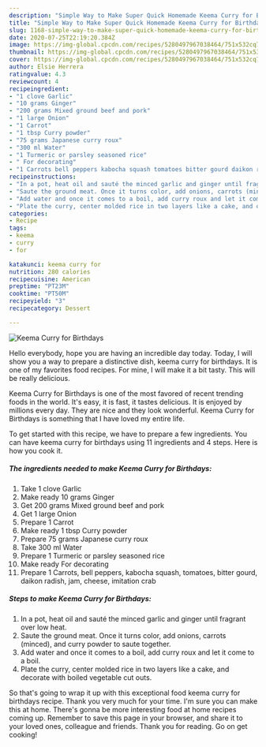 ```yaml
---
description: "Simple Way to Make Super Quick Homemade Keema Curry for Birthdays"
title: "Simple Way to Make Super Quick Homemade Keema Curry for Birthdays"
slug: 1168-simple-way-to-make-super-quick-homemade-keema-curry-for-birthdays
date: 2020-07-25T22:19:20.384Z
image: https://img-global.cpcdn.com/recipes/5280497967038464/751x532cq70/keema-curry-for-birthdays-recipe-main-photo.jpg
thumbnail: https://img-global.cpcdn.com/recipes/5280497967038464/751x532cq70/keema-curry-for-birthdays-recipe-main-photo.jpg
cover: https://img-global.cpcdn.com/recipes/5280497967038464/751x532cq70/keema-curry-for-birthdays-recipe-main-photo.jpg
author: Elsie Herrera
ratingvalue: 4.3
reviewcount: 4
recipeingredient:
- "1 clove Garlic"
- "10 grams Ginger"
- "200 grams Mixed ground beef and pork"
- "1 large Onion"
- "1 Carrot"
- "1 tbsp Curry powder"
- "75 grams Japanese curry roux"
- "300 ml Water"
- "1 Turmeric or parsley seasoned rice"
- " For decorating"
- "1 Carrots bell peppers kabocha squash tomatoes bitter gourd daikon radish jam cheese imitation crab"
recipeinstructions:
- "In a pot, heat oil and sauté the minced garlic and ginger until fragrant over low heat."
- "Saute the ground meat. Once it turns color, add onions, carrots (minced), and curry powder to saute together."
- "Add water and once it comes to a boil, add curry roux and let it come to a boil."
- "Plate the curry, center molded rice in two layers like a cake, and decorate with boiled vegetable cut outs."
categories:
- Recipe
tags:
- keema
- curry
- for

katakunci: keema curry for 
nutrition: 280 calories
recipecuisine: American
preptime: "PT23M"
cooktime: "PT50M"
recipeyield: "3"
recipecategory: Dessert

---
```



![Keema Curry for Birthdays](https://img-global.cpcdn.com/recipes/5280497967038464/751x532cq70/keema-curry-for-birthdays-recipe-main-photo.jpg)

Hello everybody, hope you are having an incredible day today. Today, I will show you a way to prepare a distinctive dish, keema curry for birthdays. It is one of my favorites food recipes. For mine, I will make it a bit tasty. This will be really delicious.

Keema Curry for Birthdays is one of the most favored of recent trending foods in the world. It's easy, it is fast, it tastes delicious. It is enjoyed by millions every day. They are nice and they look wonderful. Keema Curry for Birthdays is something that I have loved my entire life.




To get started with this recipe, we have to prepare a few ingredients. You can have keema curry for birthdays using 11 ingredients and 4 steps. Here is how you cook it.

<!--inarticleads1-->

##### The ingredients needed to make Keema Curry for Birthdays:

1. Take 1 clove Garlic
1. Make ready 10 grams Ginger
1. Get 200 grams Mixed ground beef and pork
1. Get 1 large Onion
1. Prepare 1 Carrot
1. Make ready 1 tbsp Curry powder
1. Prepare 75 grams Japanese curry roux
1. Take 300 ml Water
1. Prepare 1 Turmeric or parsley seasoned rice
1. Make ready  For decorating
1. Prepare 1 Carrots, bell peppers, kabocha squash, tomatoes, bitter gourd, daikon radish, jam, cheese, imitation crab




<!--inarticleads2-->

##### Steps to make Keema Curry for Birthdays:

1. In a pot, heat oil and sauté the minced garlic and ginger until fragrant over low heat.
1. Saute the ground meat. Once it turns color, add onions, carrots (minced), and curry powder to saute together.
1. Add water and once it comes to a boil, add curry roux and let it come to a boil.
1. Plate the curry, center molded rice in two layers like a cake, and decorate with boiled vegetable cut outs.




So that's going to wrap it up with this exceptional food keema curry for birthdays recipe. Thank you very much for your time. I'm sure you can make this at home. There's gonna be more interesting food at home recipes coming up. Remember to save this page in your browser, and share it to your loved ones, colleague and friends. Thank you for reading. Go on get cooking!
